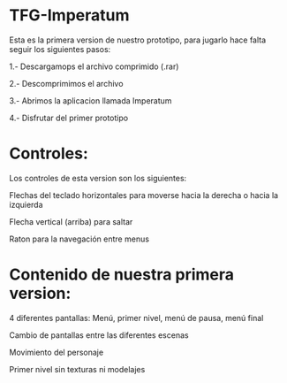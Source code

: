 # TFG-Imperatum
Esta es la primera version de nuestro prototipo, para jugarlo hace falta seguir los siguientes pasos:

1.- Descargamops el archivo comprimido (.rar)

2.- Descomprimimos el archivo

3.- Abrimos la aplicacion llamada Imperatum

4.- Disfrutar del primer prototipo


# Controles:

Los controles de esta version son los siguientes:

Flechas del teclado horizontales para moverse hacia la derecha o hacia la izquierda

Flecha vertical (arriba) para saltar

Raton para la navegación entre menus


# Contenido de nuestra primera version:

4 diferentes pantallas: Menú, primer nivel, menú de pausa, menú final

Cambio de pantallas entre las diferentes escenas

Movimiento del personaje

Primer nivel sin texturas ni modelajes
